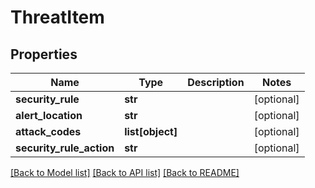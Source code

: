 # ThreatItem

## Properties
Name | Type | Description | Notes
------------ | ------------- | ------------- | -------------
**security_rule** | **str** |  | [optional] 
**alert_location** | **str** |  | [optional] 
**attack_codes** | **list[object]** |  | [optional] 
**security_rule_action** | **str** |  | [optional] 

[[Back to Model list]](../README.md#documentation-for-models) [[Back to API list]](../README.md#documentation-for-api-endpoints) [[Back to README]](../README.md)

